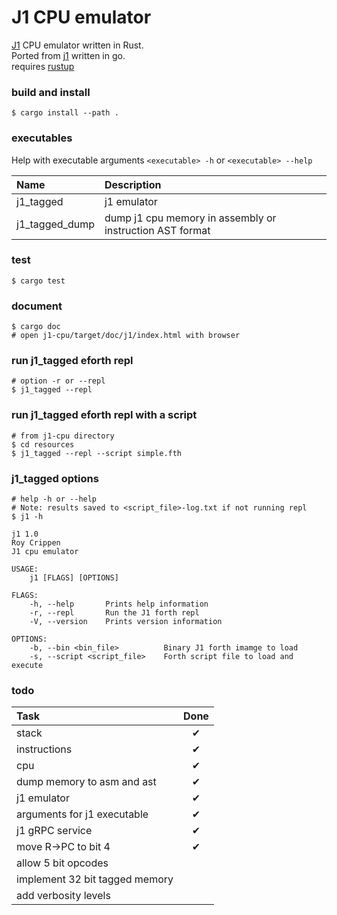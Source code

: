 # J1 CPU emulator

[J1](https://excamera.com/sphinx/fpga-j1.html) CPU emulator written in Rust. <br>
Ported from [j1](https://github.com/dim13/j1) written in go. <br>
requires [rustup](https://rustup.rs/) <br>

### build and install
```shell
$ cargo install --path . 
```
### executables
Help with executable arguments `<executable> -h` or `<executable> --help` <br>

| Name                        |Description |
| :-------------------------  | :------ |
| j1_tagged                          | j1 emulator |
| j1_tagged_dump                     | dump j1 cpu memory in assembly or instruction AST format |

### test
```shell
$ cargo test
```

### document
```shell
$ cargo doc
# open j1-cpu/target/doc/j1/index.html with browser
```

### run j1_tagged eforth repl
```shell
# option -r or --repl
$ j1_tagged --repl
```

### run j1_tagged eforth repl with a script
```shell
# from j1-cpu directory
$ cd resources
$ j1_tagged --repl --script simple.fth
```

### j1_tagged options
```shell
# help -h or --help
# Note: results saved to <script_file>-log.txt if not running repl
$ j1 -h

j1 1.0
Roy Crippen
J1 cpu emulator

USAGE:
    j1 [FLAGS] [OPTIONS]

FLAGS:
    -h, --help       Prints help information
    -r, --repl       Run the J1 forth repl
    -V, --version    Prints version information

OPTIONS:
    -b, --bin <bin_file>          Binary J1 forth imamge to load
    -s, --script <script_file>    Forth script file to load and execute
```


### todo
| Task                           | Done |
| :---------------------------   | :------: |
| stack                          | &#x2714; |
| instructions                   | &#x2714; |
| cpu                            | &#x2714; |
| dump memory to asm and ast     | &#x2714; |
| j1 emulator                    | &#x2714; |
| arguments for j1 executable    | &#x2714; |
| j1 gRPC service                | &#x2714; |
| move R->PC to bit 4            | &#x2714; |
| allow 5 bit opcodes            |  |
| implement 32 bit tagged memory |  |
| add verbosity levels           |  |
